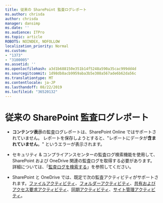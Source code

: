 ```yaml
---
title: 従来の SharePoint 監査ログレポート
ms.author: chrisda
author: chrisda
manager: dansimp
ms.date: ''
ms.audience: ITPro
ms.topic: article
ROBOTS: NOINDEX, NOFOLLOW
localization_priority: Normal
ms.custom:
- "1373"
- "3100005"
ms.assetid: ''
ms.openlocfilehash: a3d1b688150e351b14f5248a590a35cac999dd4d
ms.sourcegitcommit: 1d98db8acb9959aba3b5e308a567ade6b62da56c
ms.translationtype: MT
ms.contentlocale: ja-JP
ms.lasthandoff: 08/22/2019
ms.locfileid: "36520132"
---
```

# <a name="classic-sharepoint-audit-log-reports"></a>従来の SharePoint 監査ログレポート

- **コンテンツ表示**の監査ログレポートは、SharePoint Online ではサポートされていません。 レポートを保存しようとすると、"レポートにデータが**含まれていません**。" というエラーが表示されます。

- セキュリティ & コンプライアンスセンターの監査ログ検索機能を使用して、SharePoint および OneDrive 関連の監査ログを取得する必要があります。 詳細については、「[監査ログを検索する](https://docs.microsoft.com/office365/securitycompliance/search-the-audit-log-in-security-and-compliance#search-the-audit-log)」を参照してください。

- SharePoint と OneDrive では、既定で次の監査アクティビティがサポートされます。[ファイルアクティビティ](https://docs.microsoft.com/office365/securitycompliance/search-the-audit-log-in-security-and-compliance#file-and-page-activities)、[フォルダーアクティビティ](https://docs.microsoft.com/office365/securitycompliance/search-the-audit-log-in-security-and-compliance#folder-activities)、[共有およびアクセス要求アクティビティ](https://docs.microsoft.com/office365/securitycompliance/search-the-audit-log-in-security-and-compliance#sharing-and-access-request-activities)、[同期アクティビティ](https://docs.microsoft.com/office365/securitycompliance/search-the-audit-log-in-security-and-compliance#synchronization-activities)、[サイト管理アクティビティ](https://docs.microsoft.com/office365/securitycompliance/search-the-audit-log-in-security-and-compliance#site-administration-activities)。

